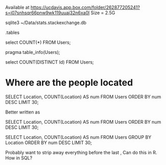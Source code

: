 Available at https://ucdavis.app.box.com/folder/262877205241?s=i07snhsqr66pnw9wk119uuaj32n6xa0l
Size = 2.5G


sqlite3 ~/Data/stats.stackexchange.db 

.tables

select COUNT(*) FROM Users;

pragma table_info(Users);

select COUNT(DISTINCT Id) FROM Users;


# Where are the people located

SELECT Location, COUNT(Location) AS num FROM Users ORDER BY num DESC LIMIT 30;


Better written as

SELECT Location, 
       COUNT(Location) AS num 
FROM Users 
ORDER BY num DESC 
LIMIT 30;




SELECT Location, 
       COUNT(Location) AS num 
FROM Users 
GROUP BY Location
ORDER BY num DESC 
LIMIT 30;


Probably want to strip away everything before the last ,
Can do this in R.
  How in SQL?



